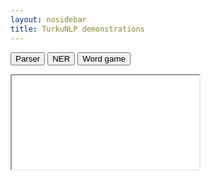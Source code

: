 ```yaml
---
layout: nosidebar
title: TurkuNLP demonstrations
---
```


<button>Parser</button>
<button>NER</button>
<button>Word game</button>

<iframe id="demo-iframe" src="demos.html">
</iframe>
